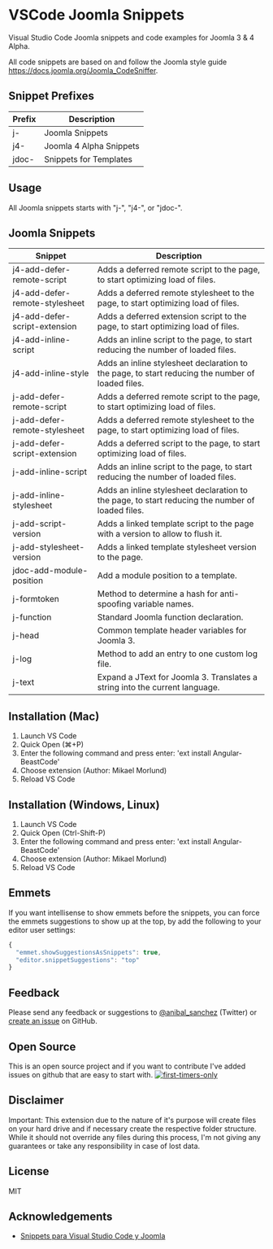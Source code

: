 # VSCode Joomla Snippets

Visual Studio Code Joomla snippets and code examples for Joomla 3 & 4 Alpha.

All code snippets are based on and follow the Joomla style guide <https://docs.joomla.org/Joomla_CodeSniffer>.

## Snippet Prefixes

| Prefix | Description |
| ------- | ----------|
| j- | Joomla Snippets |
| j4- | Joomla 4 Alpha Snippets |
| jdoc- | Snippets for Templates |

## Usage

All Joomla snippets starts with "j-", "j4-", or "jdoc-".

## Joomla Snippets

| Snippet | Description |
| ------- | ----------|
| j4-add-defer-remote-script | Adds a deferred remote script to the page, to start optimizing load of files. |
| j4-add-defer-remote-stylesheet | Adds a deferred remote stylesheet to the page, to start optimizing load of files. |
| j4-add-defer-script-extension | Adds a deferred extension script to the page, to start optimizing load of files. |
| j4-add-inline-script | Adds an inline script to the page, to start reducing the number of loaded files. |
| j4-add-inline-style | Adds an inline stylesheet declaration to the page, to start reducing the number of loaded files. |
| j-add-defer-remote-script | Adds a deferred remote script to the page, to start optimizing load of files. |
| j-add-defer-remote-stylesheet | Adds a deferred remote stylesheet to the page, to start optimizing load of files. |
| j-add-defer-script-extension | Adds a deferred script to the page, to start optimizing load of files. |
| j-add-inline-script | Adds an inline script to the page, to start reducing the number of loaded files. |
| j-add-inline-stylesheet | Adds an inline stylesheet declaration to the page, to start reducing the number of loaded files. |
| j-add-script-version | Adds a linked template script to the page with a version to allow to flush it. |
| j-add-stylesheet-version | Adds a linked template stylesheet version to the page. |
| jdoc-add-module-position | Add a module position to a template. |
| j-formtoken | Method to determine a hash for anti-spoofing variable names. |
| j-function | Standard Joomla function declaration. |
| j-head | Common template header variables for Joomla 3. |
| j-log | Method to add an entry to one custom log file. |
| j-text | Expand a JText for Joomla 3. Translates a string into the current language. |

## Installation (Mac)

1. Launch VS Code
1. Quick Open (⌘+P)
1. Enter the following command and press enter: 'ext install Angular-BeastCode'
1. Choose extension (Author: Mikael Morlund)
1. Reload VS Code

## Installation (Windows, Linux)

1. Launch VS Code
1. Quick Open (Ctrl-Shift-P)
1. Enter the following command and press enter: 'ext install Angular-BeastCode'
1. Choose extension (Author: Mikael Morlund)
1. Reload VS Code

## Emmets

If you want intellisense to show emmets before the snippets, you can force the emmets suggestions to show up at the top, by add the following to your editor user settings:

```javascript
{
  "emmet.showSuggestionsAsSnippets": true,
  "editor.snippetSuggestions": "top"
}
```

## Feedback

Please send any feedback or suggestions to [@anibal_sanchez](https://twitter.com/anibal_sanchez) (Twitter) or [create an issue](https://github.com/anibalsanchez/VSCode-Joomla-Snippets) on GitHub.

## Open Source

This is an open source project and if you want to contribute I've added issues on github that are easy to start with. [![first-timers-only](https://img.shields.io/badge/first--timers--only-friendly-blue.svg)](https://github.com/anibalsanchez/VSCode-Joomla-Snippets/labels/first-timers-only)

## Disclaimer

Important: This extension due to the nature of it's purpose will create
files on your hard drive and if necessary create the respective folder structure.
While it should not override any files during this process, I'm not giving any guarantees or take any responsibility in case of lost data.

## License

MIT

## Acknowledgements

- [Snippets para Visual Studio Code y Joomla](https://www.sergioiglesias.net/blog/joomla/418-snippets-para-visual-studio-code-y-joomla)

